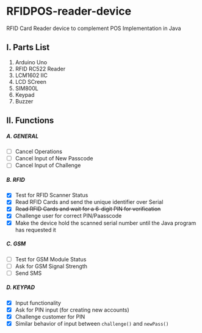 # RFIDPOS-reader-device
RFID Card Reader device to complement POS Implementation in Java

## I. Parts List
1. Arduino Uno
2. RFID RC522 Reader
3. LCM1602 IIC
4. LCD SCreen
5. SIM800L
6. Keypad
7. Buzzer

## II. Functions
##### A. GENERAL
- [ ] Cancel Operations
- [ ] Cancel Input of New Passcode
- [ ] Cancel Input of Challenge

##### B. RFID
- [x] Test for RFID Scanner Status
- [x] Read RFID Cards and send the unique identifier over Serial
- [x] ~~Read RFID Cards and wait for a 6-digit PIN for verification~~
- [x] Challenge user for correct PIN/Paasscode
- [x] Make the device hold the scanned serial number until the Java program has requested it

##### C. GSM
- [ ] Test for GSM Module Status
- [ ] Ask for GSM Signal Strength
- [ ] Send SMS

##### D. KEYPAD
- [x] Input functionality
- [x] Ask for PIN input (for creating new accounts)
- [x] Challenge customer for PIN
- [x] Similar behavior of input between `challenge()` and `newPass()`

